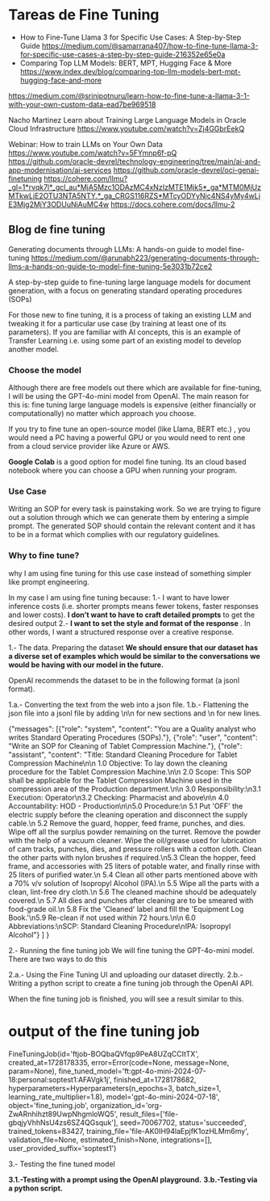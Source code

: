# Tareas de Fine Tuning

- How to Fine-Tune Llama 3 for Specific Use Cases: A Step-by-Step Guide
https://medium.com/@samarrana407/how-to-fine-tune-llama-3-for-specific-use-cases-a-step-by-step-guide-216352e65e0a
- Comparing Top LLM Models: BERT, MPT, Hugging Face & More
https://www.index.dev/blog/comparing-top-llm-models-bert-mpt-hugging-face-and-more

https://medium.com/@srinipotnuru/learn-how-to-fine-tune-a-llama-3-1-with-your-own-custom-data-ead7be969518

Nacho Martinez
Learn about Training Large Language Models in Oracle Cloud Infrastructure
https://www.youtube.com/watch?v=Zj4GGbrEekQ

Webinar: How to train LLMs on Your Own Data
https://www.youtube.com/watch?v=5FYmnp6f-pQ
https://github.com/oracle-devrel/technology-engineering/tree/main/ai-and-app-modernisation/ai-services
https://github.com/oracle-devrel/oci-genai-finetuning
https://cohere.com/llmu?_gl=1*rvqk7l*_gcl_au*MjA5Mzc1ODAzMC4xNzIzMTE1Mjk5*_ga*MTM0MjUzMTkwLjE2OTU3NTA5NTY.*_ga_CRGS116RZS*MTcyODYyNjc4NS4yMy4wLjE3Mjg2MjY3ODUuNjAuMC4w
https://docs.cohere.com/docs/llmu-2


## Blog de fine tuning
Generating documents through LLMs: A hands-on guide to model fine-tuning
https://medium.com/@arunabh223/generating-documents-through-llms-a-hands-on-guide-to-model-fine-tuning-5e3031b72ce2

A step-by-step guide to fine-tuning large language models for document generation, with a focus on generating standard operating procedures (SOPs)

For those new to fine tuning, it is a process of taking an existing LLM and tweaking it for a particular use case (by training at least one of its parameters). If you are familiar with AI concepts, this is an example of Transfer Learning i.e. using some part of an existing model to develop another model.

### Choose the model

Although there are free models out there which are available for fine-tuning, I will be using the GPT-4o-mini model from OpenAI. The main reason for this is: fine tuning large language models is expensive (either financially or computationally) no matter which approach you choose.

If you try to fine tune an open-source model (like Llama, BERT etc.) , you would need a PC having a powerful GPU or you would need to rent one from a cloud service provider like Azure or AWS.

**Google Colab** is a good option for model fine tuning. Its an cloud based notebook where you can choose a GPU when running your program. 

### Use Case
Writing an SOP for every task is painstaking work. So we are trying to figure out a solution through which we can generate them by entering a simple prompt.
The generated SOP should contain the relevant content and it has to be in a format which complies with our regulatory guidelines.

### Why to fine tune?
why I am using fine tuning for this use case instead of something simpler like prompt engineering.

In my case I am using fine tuning because:
1.- I want to have lower inference costs (i.e. shorter prompts means fewer tokens, faster responses and lower costs). **I don’t want to have to craft detailed prompts** to get the desired output
2.- **I want to set the style and format of the response** . In other words, I want a structured response over a creative response.

1.- The data. Preparing the dataset
**We should ensure that our dataset has a diverse set of examples which would be similar to the conversations we would be having with our model in the future.**

OpenAI recommends the dataset to be in the following format (a jsonl format).

1.a.- Converting the text from the web into a json file.
1.b.- Flattening the json file into a jsonl file by adding \n\n for new sections and \n for new lines.

{"messages": 
   [{"role": "system", 
   "content": "You are a Quality analyst who writes Standard Operating Procedures (SOPs)."}, 
   {"role": "user", 
   "content": "Write an SOP for Cleaning of Tablet Compression Machine."}, 
   {"role": "assistant", 
   "content": "Title: Standard Cleaning Procedure for Tablet Compression Machine\n\n
   1.0 Objective: To lay down the cleaning procedure for the Tablet Compression Machine.\n\n
   2.0 Scope: This SOP shall be applicable for the Tablet Compression Machine used in the compression area of the Production department.\n\n
   3.0 Responsibility:\n3.1 Execution: Operator\n3.2 Checking: Pharmacist and above\n\n
   4.0 Accountability: HOD - Production\n\n5.0 Procedure:\n
   5.1 Put 'OFF' the electric supply before the cleaning operation and disconnect the supply cable.\n
   5.2 Remove the guard, hopper, feed frame, punches, and dies. Wipe off all the surplus powder remaining on the turret. Remove the powder with the help of a vacuum cleaner. Wipe the oil/grease used for lubrication of cam tracks, punches, dies, and pressure rollers with a cotton cloth. Clean the other parts with nylon brushes if required.\n5.3 Clean the hopper, feed frame, and accessories with 25 liters of potable water, and finally rinse with 25 liters of purified water.\n
   5.4 Clean all other parts mentioned above with a 70% v/v solution of Isopropyl Alcohol (IPA).\n
   5.5 Wipe all the parts with a clean, lint-free dry cloth.\n
   5.6 The cleaned machine should be adequately covered.\n
   5.7 All dies and punches after cleaning are to be smeared with food-grade oil.\n
   5.8 Fix the 'Cleaned' label and fill the 'Equipment Log Book.'\n5.9 Re-clean if not used within 72 hours.\n\n
   6.0 Abbreviations:\nSCP: Standard Cleaning Procedure\nIPA: Isopropyl Alcohol"}
   ]
}


2.- Running the fine tuning job
We will fine tuning the GPT-4o-mini model. There are two ways to do this

2.a.-    Using the Fine Tuning UI and uploading our dataset directly.
2.b.-    Writing a python script to create a fine tuning job through the OpenAI API.

When the fine tuning job is finished, you will see a result similar to this.
# output of the fine tuning job
FineTuningJob(id='ftjob-BOQbaQVfqp9PeA8UZqCCItTX', created_at=1728178335, error=Error(code=None, message=None, param=None), fine_tuned_model='ft:gpt-4o-mini-2024-07-18:personal:soptest1:AFAVgk1j', finished_at=1728178682, hyperparameters=Hyperparameters(n_epochs=3, batch_size=1, learning_rate_multiplier=1.8), model='gpt-4o-mini-2024-07-18', object='fine_tuning.job', organization_id='org-ZwARnhihzt89UwpNhgmloWQ5', result_files=['file-gbqjyVhhNsU4zs6SZ4QGsquk'], seed=70067702, status='succeeded', trained_tokens=83427, training_file='file-AK0IH94laEpjfK1ozHLMm6my', validation_file=None, estimated_finish=None, integrations=[], user_provided_suffix='soptest1')

3.- Testing the fine tuned model

**3.1.-Testing with a prompt using the OpenAI playground.**
**3.b.-Testing via a python script.**
